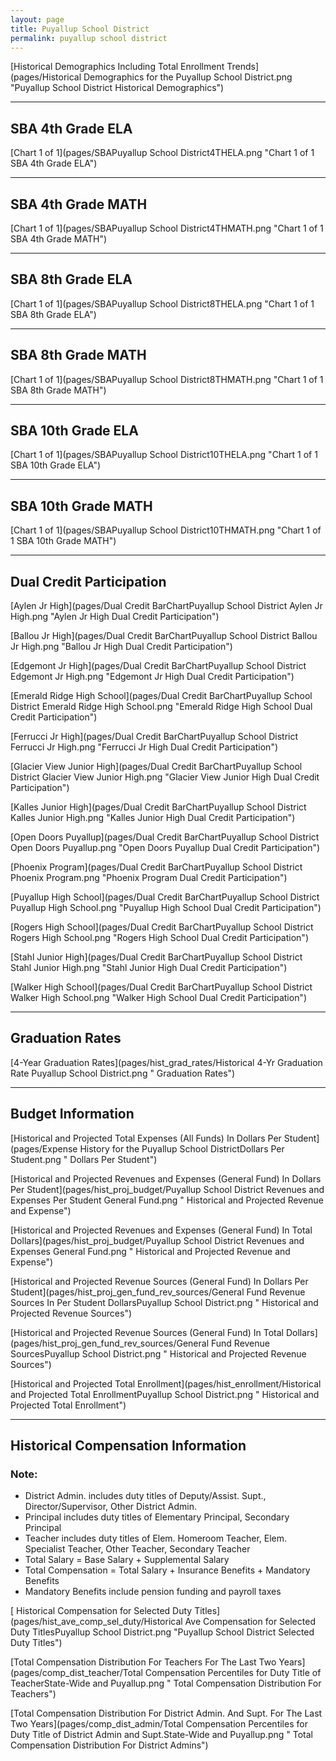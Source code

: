 ```yaml
---
layout: page
title: Puyallup School District
permalink: puyallup school district
---
```



[Historical Demographics Including Total Enrollment Trends](pages/Historical Demographics for the Puyallup School District.png "Puyallup School District Historical Demographics")

___

## SBA 4th Grade ELA

[Chart 1 of 1](pages/SBAPuyallup School District4THELA.png "Chart 1 of 1 SBA 4th Grade ELA")


___

## SBA 4th Grade MATH

[Chart 1 of 1](pages/SBAPuyallup School District4THMATH.png "Chart 1 of 1 SBA 4th Grade MATH")


___

## SBA 8th Grade ELA

[Chart 1 of 1](pages/SBAPuyallup School District8THELA.png "Chart 1 of 1 SBA 8th Grade ELA")


___

## SBA 8th Grade MATH

[Chart 1 of 1](pages/SBAPuyallup School District8THMATH.png "Chart 1 of 1 SBA 8th Grade MATH")


___

## SBA 10th Grade ELA

[Chart 1 of 1](pages/SBAPuyallup School District10THELA.png "Chart 1 of 1 SBA 10th Grade ELA")


___

## SBA 10th Grade MATH

[Chart 1 of 1](pages/SBAPuyallup School District10THMATH.png "Chart 1 of 1 SBA 10th Grade MATH")


___

## Dual Credit Participation

[Aylen Jr High](pages/Dual Credit BarChartPuyallup School District Aylen Jr High.png "Aylen Jr High Dual Credit Participation")

[Ballou Jr High](pages/Dual Credit BarChartPuyallup School District Ballou Jr High.png "Ballou Jr High Dual Credit Participation")

[Edgemont Jr High](pages/Dual Credit BarChartPuyallup School District Edgemont Jr High.png "Edgemont Jr High Dual Credit Participation")

[Emerald Ridge High School](pages/Dual Credit BarChartPuyallup School District Emerald Ridge High School.png "Emerald Ridge High School Dual Credit Participation")

[Ferrucci Jr High](pages/Dual Credit BarChartPuyallup School District Ferrucci Jr High.png "Ferrucci Jr High Dual Credit Participation")

[Glacier View Junior High](pages/Dual Credit BarChartPuyallup School District Glacier View Junior High.png "Glacier View Junior High Dual Credit Participation")

[Kalles Junior High](pages/Dual Credit BarChartPuyallup School District Kalles Junior High.png "Kalles Junior High Dual Credit Participation")

[Open Doors Puyallup](pages/Dual Credit BarChartPuyallup School District Open Doors Puyallup.png "Open Doors Puyallup Dual Credit Participation")

[Phoenix Program](pages/Dual Credit BarChartPuyallup School District Phoenix Program.png "Phoenix Program Dual Credit Participation")

[Puyallup High School](pages/Dual Credit BarChartPuyallup School District Puyallup High School.png "Puyallup High School Dual Credit Participation")

[Rogers High School](pages/Dual Credit BarChartPuyallup School District Rogers High School.png "Rogers High School Dual Credit Participation")

[Stahl Junior High](pages/Dual Credit BarChartPuyallup School District Stahl Junior High.png "Stahl Junior High Dual Credit Participation")

[Walker High School](pages/Dual Credit BarChartPuyallup School District Walker High School.png "Walker High School Dual Credit Participation")


___

## Graduation Rates

[4-Year Graduation Rates](pages/hist_grad_rates/Historical 4-Yr Graduation Rate Puyallup School District.png " Graduation Rates")


___

## Budget Information

[Historical and Projected Total Expenses (All Funds) In Dollars Per Student](pages/Expense History for the Puyallup School DistrictDollars Per Student.png " Dollars Per Student")

[Historical and Projected Revenues and Expenses (General Fund) In Dollars Per Student](pages/hist_proj_budget/Puyallup School District Revenues and Expenses Per Student General Fund.png " Historical and Projected Revenue and Expense")

[Historical and Projected Revenues and Expenses (General Fund) In Total Dollars](pages/hist_proj_budget/Puyallup School District Revenues and Expenses General Fund.png " Historical and Projected Revenue and Expense")

[Historical and Projected Revenue Sources (General Fund) In Dollars Per Student](pages/hist_proj_gen_fund_rev_sources/General Fund Revenue Sources In Per Student DollarsPuyallup School District.png " Historical and Projected Revenue Sources")

[Historical and Projected Revenue Sources (General Fund) In Total Dollars](pages/hist_proj_gen_fund_rev_sources/General Fund Revenue SourcesPuyallup School District.png " Historical and Projected Revenue Sources")

[Historical and Projected Total Enrollment](pages/hist_enrollment/Historical and Projected Total EnrollmentPuyallup School District.png " Historical and Projected Total Enrollment")


___

## Historical Compensation Information
### Note:
- District Admin. includes duty titles of Deputy/Assist. Supt., Director/Supervisor, Other District Admin.
- Principal includes duty titles of Elementary Principal, Secondary Principal
- Teacher includes duty titles of Elem. Homeroom Teacher, Elem. Specialist Teacher, Other Teacher, Secondary Teacher
- Total Salary = Base Salary + Supplemental Salary
- Total Compensation = Total Salary + Insurance Benefits + Mandatory Benefits
- Mandatory Benefits include pension funding and payroll taxes

[ Historical Compensation for Selected Duty Titles](pages/hist_ave_comp_sel_duty/Historical Ave Compensation for Selected Duty TitlesPuyallup School District.png "Puyallup School District Selected Duty Titles")

[Total Compensation Distribution For Teachers For The Last Two Years](pages/comp_dist_teacher/Total Compensation Percentiles for Duty Title of TeacherState-Wide and Puyallup.png " Total Compensation Distribution For Teachers")

[Total Compensation Distribution For District Admin. And Supt. For The Last Two Years](pages/comp_dist_admin/Total Compensation Percentiles for Duty Title of District Admin and Supt.State-Wide and Puyallup.png " Total Compensation Distribution For District Admins")

